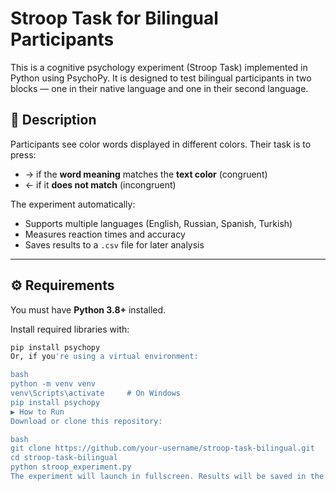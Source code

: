 # Stroop Task for Bilingual Participants

This is a cognitive psychology experiment (Stroop Task) implemented in Python using PsychoPy. It is designed to test bilingual participants in two blocks — one in their native language and one in their second language.

## 🧠 Description

Participants see color words displayed in different colors. Their task is to press:

- → if the **word meaning** matches the **text color** (congruent)
- ← if it **does not match** (incongruent)

The experiment automatically:
- Supports multiple languages (English, Russian, Spanish, Turkish)
- Measures reaction times and accuracy
- Saves results to a `.csv` file for later analysis

---

## ⚙️ Requirements

You must have **Python 3.8+** installed.

Install required libraries with:

```bash
pip install psychopy
Or, if you're using a virtual environment:

bash
python -m venv venv
venv\Scripts\activate     # On Windows
pip install psychopy
▶️ How to Run
Download or clone this repository:

bash
git clone https://github.com/your-username/stroop-task-bilingual.git
cd stroop-task-bilingual
python stroop_experiment.py
The experiment will launch in fullscreen. Results will be saved in the same folder as stroop_results.csv
